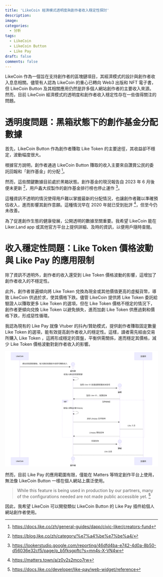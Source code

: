 ```yaml
---
title: 'LikeCoin 經濟模式透明度與創作者收入穩定性探討'
description:
image: 
categories:
  - 分析
tags:
  - LikeCoin
  - LikeCoin Button
  - Like Pay
draft: false
comments: false
---
```

LikeCoin 作為一個旨在支持創作者的區塊鏈項目，其經濟模式的設計與創作者收入息息相關。儘管有人認為 LikeCoin 的重心已轉向 Web3 出版和 NFT 電子書，但 LikeCoin Button 及其相關應用仍然是許多個人網站創作者的主要收入來源。然而，目前 LikeCoin 經濟模式的透明度和創作者收入穩定性存在一些值得關注的問題。

# 透明度問題：黑箱狀態下的創作基金分配數據

首先，LikeCoin Button 作為創作者賺取 Like Token 的主要途徑，其收益卻不穩定，波動幅度很大。

根據官方說明，創作者通過 LikeCoin Button 賺取的收入主要來自讚賞公民的委託回報和「創作基金」的分配 [^LikeCoin Docs]。

然而，這些關鍵數據目前處於黑箱狀態。創作基金的現況報告自 2023 年 6 月後便未更新 [^LikeCoin Report]，用戶鑫大叔製作的創作基金排行榜也停止運作 [^User Report]。

這種資訊不透明的情況使得用戶難以掌握最新的分配情況，也讓創作者難以準確預估收入，進而影響其創作意願。這種情況早在 2020 年就已受到批評 [^User Comments]，但至今仍未改善。

為了促進創作生態的健康發展，公開透明的數據至關重要。我希望 LikeCoin 能在 Liker.Land app 或其他官方平台上提供詳細、及時的資訊，以便用戶隨時查閱。

# 收入穩定性問題：Like Token 價格波動與 Like Pay 的應用限制

除了資訊不透明外，創作者的收入還受到 Like Token 價格波動的影響，這增加了創作者收入的不穩定性。

此外，創作者普遍傾向將 Like Token 兌換為現金或其他價值更高的虛擬貨幣，導致 LikeCoin 供過於求，使其價格下跌。儘管 LikeCoin 提供將 Like Token 委託給驗證人以賺取更多 Like Token 的選項，但在 Like Token 價格不穩定的情況下，創作者更傾向兌換 Like Token 以避免損失，進而加劇 Like Token 供應過剩和價格下跌，形成惡性循環。

我認為現有的 Like Pay 就像 Vtuber 的抖內/贊助模式，提供創作者賺取固定數量 Like Token 的選項，能有效提高創作者收入的穩定性。這樣，讀者需先經由交易所購入 Like Token ，這將形成穩定的買盤，平衡供需關係，進而穩定其價格，減少 Like Token 價格波動對創作者收入的影響。

![](image.svg)

然而，目前 Like Pay 的應用範圍有限，僅能在 Matters 等特定創作平台上使用，無法像 LikeCoin Button 一樣在個人網站上廣泛使用。

> While this feature is being used in production by our partners, many of the configurations needed are not made public accessible yet. [^Like Pay]

因此，我希望 LikeCoin 可以開發類似 LikeCoin Button 的 Like Pay 插件給個人網站創作者使用。

[^LikeCoin Docs]: https://docs.like.co/zh/general-guides/dapp/civic-liker/creators-fund

[^LikeCoin Report]: https://blog.like.co/zh/category/%e7%a4%be%e7%be%a4/

[^User Report]: https://lookerstudio.google.com/reporting/46dfd4ba-e742-4d0a-8b50-d56036e32cf5/page/p_b5fksgpftc?s=mn4s-X-VN4w

[^User Comments]: https://matters.town/a/z0v2s2mco7rw

[^Like Pay]: https://docs.like.co/developer/like-pay/web-widget/reference


